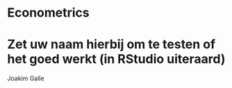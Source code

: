 # Econometrics
# Zet uw naam hierbij om te testen of het goed werkt (in RStudio uiteraard)
Joakim Galle
